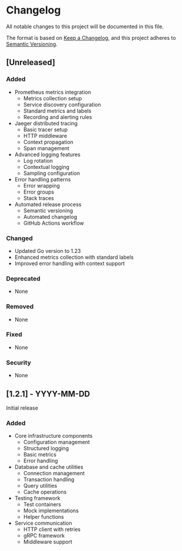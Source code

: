 # Changelog

All notable changes to this project will be documented in this file.

The format is based on [Keep a Changelog](https://keepachangelog.com/en/1.0.0/),
and this project adheres to [Semantic Versioning](https://semver.org/spec/v2.0.0.html).

## [Unreleased]

### Added
- Prometheus metrics integration
  - Metrics collection setup
  - Service discovery configuration
  - Standard metrics and labels
  - Recording and alerting rules
- Jaeger distributed tracing
  - Basic tracer setup
  - HTTP middleware
  - Context propagation
  - Span management
- Advanced logging features
  - Log rotation
  - Contextual logging
  - Sampling configuration
- Error handling patterns
  - Error wrapping
  - Error groups
  - Stack traces
- Automated release process
  - Semantic versioning
  - Automated changelog
  - GitHub Actions workflow

### Changed
- Updated Go version to 1.23
- Enhanced metrics collection with standard labels
- Improved error handling with context support

### Deprecated
- None

### Removed
- None

### Fixed
- None

### Security
- None

## [1.2.1] - YYYY-MM-DD
Initial release

### Added
- Core infrastructure components
  - Configuration management
  - Structured logging
  - Basic metrics
  - Error handling
- Database and cache utilities
  - Connection management
  - Transaction handling
  - Query utilities
  - Cache operations
- Testing framework
  - Test containers
  - Mock implementations
  - Helper functions
- Service communication
  - HTTP client with retries
  - gRPC framework
  - Middleware support 